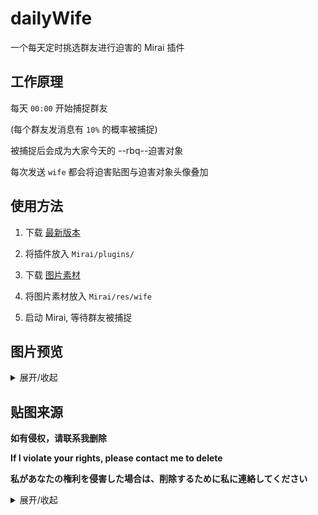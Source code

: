 # dailyWife

一个每天定时挑选群友进行迫害的 Mirai 插件

## 工作原理

每天 `00:00` 开始捕捉群友

(每个群友发消息有 `10%` 的概率被捕捉)

被捕捉后会成为大家今天的 --rbq--迫害对象

每次发送 `wife` 都会将迫害贴图与迫害对象头像叠加

## 使用方法

1. 下载 [最新版本](https://github.com/Dituon/dailyWife/releases/)

2. 将插件放入 `Mirai/plugins/`

3. 下载 [图片素材](https://github.com/Dituon/dailyWife/tree/main/res/wife)

4. 将图片素材放入 `Mirai/res/wife`

5. 启动 Mirai, 等待群友被捕捉

## 图片预览

<details>
<summary>展开/收起</summary>

![image](img/0.png)

![image](img/1.png)

![image](img/2.png)

![image](img/3.png)

![image](img/4.png)

![image](img/5.png)

</details>

## 贴图来源

**如有侵权，请联系我删除**

**If I violate your rights, please contact me to delete**

**私があなたの権利を侵害した場合は、削除するために私に連絡してください**

<details>
<summary>展开/收起</summary>

[twitter](https://twitter.com/emp04510/status/1473986440216596485)

[twitter](https://twitter.com/arainekozz/status/1476712204812488706)

[twitter](https://twitter.com/iori_to1/status/1476079146958979075)

[twitter](https://twitter.com/noplan_kuroma/status/1465317134473449480)

[twitter](https://twitter.com/aoihawaii/status/1513088061105930240)

[twitter](https://twitter.com/traim_kb/status/1471127974032609281)

[twitter](https://twitter.com/mamiya_mao/status/1415593570262609920)

[twitter](https://twitter.com/mamiya_mao/status/1415203439986892802)

[booth.pm](https://booth.pm/ja/items/3105893)

</details>